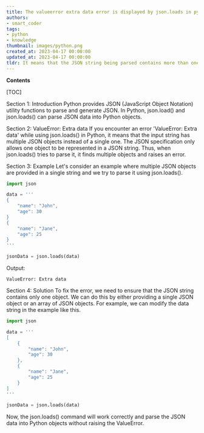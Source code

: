 ```yaml
---
title: The valueerror extra data error is displayed by json.loads in python
authors:
- smart_coder
tags:
- python
- knowledge
thumbnail: images/python.png
created_at: 2023-04-17 00:00:00
updated_at: 2023-04-17 00:00:00
tldr: It means that the JSON string being parsed contains more than one JSON object, which is not valid.
---
```


**Contents**

[TOC]

Section 1: Introduction
Python provides JSON (JavaScript Object Notation) utility functions to parse and generate JSON. In Python, json.load() and json.loads() can parse JSON data into Python objects.

Section 2: ValueError: Extra data
If you encounter an error 'ValueError: Extra data' while using json.loads() in Python, it means that the input string has multiple JSON objects instead of a single one. The JSON specification only allows one object to be represented in a JSON string. Thus, when json.loads() tries to parse it, it finds multiple objects and raises an error.

Section 3: Example
Let's consider an example where multiple JSON objects are provided in a single string and we try to parse it using json.loads().

``` python
import json

data = '''
{
    "name": "John",
    "age": 30
}
{
    "name": "Jane",
    "age": 25
}
'''

jsonData = json.loads(data)
```

Output:
```
ValueError: Extra data
```

Section 4: Solution
To fix the error, we need to ensure that the JSON string contains only one object. We can do this by either providing a single JSON object or an array of JSON objects. For example, we can modify the data string in the example like this.

``` python
import json

data = '''
[
    {
        "name": "John",
        "age": 30
    },
    {
        "name": "Jane",
        "age": 25
    }
]
'''

jsonData = json.loads(data)
```

Now, the json.loads() command will work correctly and parse the JSON data into Python objects without raising the ValueError.
